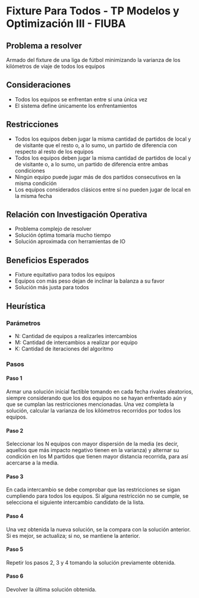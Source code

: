 # Fixture Para Todos - TP Modelos y Optimización III - FIUBA

## Problema a resolver
Armado del fixture de una liga de fútbol minimizando la varianza de los kilómetros de viaje de todos los equipos

## Consideraciones
- Todos los equipos se enfrentan entre sí una única vez
- El sistema define únicamente los enfrentamientos

## Restricciones
- Todos los equipos deben jugar la misma cantidad de partidos de local y de visitante que el resto o, a lo sumo, un partido de diferencia con respecto al resto de los equipos
- Todos los equipos deben jugar la misma cantidad de partidos de local y de visitante o, a lo sumo, un partido de diferencia entre ambas condiciones
- Ningún equipo puede jugar más de dos partidos consecutivos en la misma condición
- Los equipos considerados clásicos entre sí no pueden jugar de local en la misma fecha

## Relación con Investigación Operativa
- Problema complejo de resolver
- Solución óptima tomaría mucho tiempo
- Solución aproximada con herramientas de IO

## Beneficios Esperados
- Fixture equitativo para todos los equipos
- Equipos con más peso dejan de inclinar la balanza a su favor
- Solución más justa para todos

## Heurística
### Parámetros
- N: Cantidad de equipos a realizarles intercambios
- M: Cantidad de intercambios a realizar por equipo
- K: Cantidad de iteraciones del algoritmo

### Pasos
#### Paso 1
Armar una solución inicial factible tomando en cada fecha rivales aleatorios, siempre considerando
que los dos equipos no se hayan enfrentado aún y que se cumplan las restricciones mencionadas.
Una vez completa la solución, calcular la varianza de los kilómetros recorridos por todos los equipos.

#### Paso 2
Seleccionar los N equipos con mayor dispersión de la media (es decir, aquellos que más impacto negativo tienen en la varianza) y alternar su condición en los M partidos que tienen mayor distancia recorrida, para así acercarse a la media.

#### Paso 3
En cada intercambio se debe comprobar que las restricciones se sigan cumpliendo para todos los equipos. Si alguna restricción no se cumple, se selecciona el siguiente intercambio candidato de la lista.

#### Paso 4
Una vez obtenida la nueva solución, se la compara con la solución anterior. Si es mejor, se actualiza; si no, se mantiene la anterior.

#### Paso 5
Repetir los pasos 2, 3 y 4 tomando la solución previamente obtenida.

#### Paso 6
Devolver la última solución obtenida.